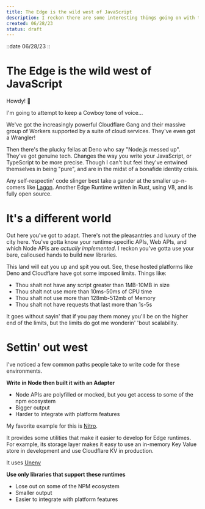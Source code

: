 ```yaml
---
title: The Edge is the wild west of JavaScript
description: I reckon there are some interesting things going on with the edge, partner.
created: 06/28/23
status: draft
---
```

::date
06/28/23
::

# The Edge is the wild west of JavaScript

Howdy! 🤠

I'm going to attempt to keep a Cowboy tone of voice...

We've got the increasingly powerful Cloudflare Gang and their massive group of Workers supported by a suite of cloud services. They've even got a Wrangler!

Then there's the plucky fellas at Deno who say "Node.js messed up". They've got genuine tech. Changes the way you write your JavaScript, or TypeScript to be more precise. Though I can't but feel they've entwined themselves in being "pure", and are in the midst of a bonafide identity crisis.

Any self-respectin' code slinger best take a gander at the smaller up-n-comers like [Lagon](https://github.com/lagonapp/lagon). Another Edge Runtime written in Rust, using V8, and is fully open source.

# It's a different world

Out here you've got to adapt. There's not the pleasantries and luxury of the city here. You've gotta know your runtime-specific APIs, Web APIs, and which Node APIs are *actually implemented*. I reckon you've gotta use your bare, calloused hands to build new libraries. 

This land will eat you up and spit you out. See, these hosted platforms like Deno and Cloudflare have got some imposed limits. Things like: 
- Thou shalt not have any script greater than 1MB-10MB in size
- Thou shalt not use more than 10ms-50ms of CPU time
- Thou shalt not use more than 128mb-512mb of Memory
- Thou shalt not have requests that last more than 1s-5s

It goes without sayin' that if you pay them money you'll be on the higher end of the limits, but the limits do got me wonderin' 'bout scalability.

# Settin' out west

I've noticed a few common paths people take to write code for these environments.

**Write in Node then built it with an Adapter**
- Node APIs are polyfilled or mocked, but you get access to some of the npm ecosystem
- Bigger output
- Harder to integrate with platform features

My favorite example for this is [Nitro](https://nitro.unjs.io/).

It provides some utilities that make it easier to develop for Edge runtimes. For example, its storage layer makes it easy to use an in-memory Key Value store in development and use Cloudflare KV in production.

It uses [Unenv](https://unenv.unjs.io/)

**Use only libraries that support these runtimes**
- Lose out on some of the NPM ecosystem
- Smaller output
- Easier to integrate with platform features
